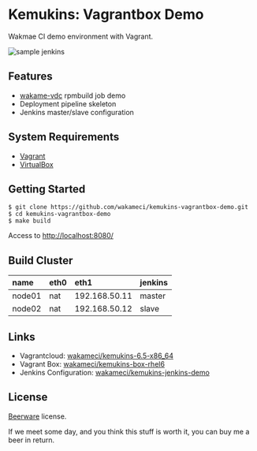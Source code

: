 Kemukins: Vagrantbox Demo
=========================

Wakmae CI demo environment with Vagrant.

![sample jenkins](https://cloud.githubusercontent.com/assets/76867/4161995/b56664e4-34d5-11e4-9f25-4eb2120ebabe.png)

Features
--------

+ [wakame-vdc](https://github.com/axsh/wakame-vdc) rpmbuild job demo
+ Deployment pipeline skeleton
+ Jenkins master/slave configuration

System Requirements
-------------------

+ [Vagrant](http://www.vagrantup.com/downloads.html)
+ [VirtualBox](https://www.virtualbox.org/wiki/Downloads)

Getting Started
---------------

```
$ git clone https://github.com/wakameci/kemukins-vagrantbox-demo.git
$ cd kemukins-vagrantbox-demo
$ make build
```

Access to [http://localhost:8080/](http://localhost:8080/)

Build Cluster
--------------

| name   | eth0 | eth1          | jenkins |
|:-------|:-----|:--------------|:--------|
| node01 | nat  | 192.168.50.11 | master  |
| node02 | nat  | 192.168.50.12 | slave   |

Links
-----

+ Vagrantcloud: [wakameci/kemukins-6.5-x86_64](https://vagrantcloud.com/wakameci/kemukins-6.5-x86_64)
+ Vagrant Box: [wakameci/kemukins-box-rhel6](https://github.com/wakameci/kemukins-box-rhel6)
+ Jenkins Configuration: [wakameci/kemukins-jenkins-demo](https://github.com/wakameci/kemukins-jenkins-demo)

License
-------

[Beerware](http://en.wikipedia.org/wiki/Beerware) license.

If we meet some day, and you think this stuff is worth it, you can buy me a beer in return.
